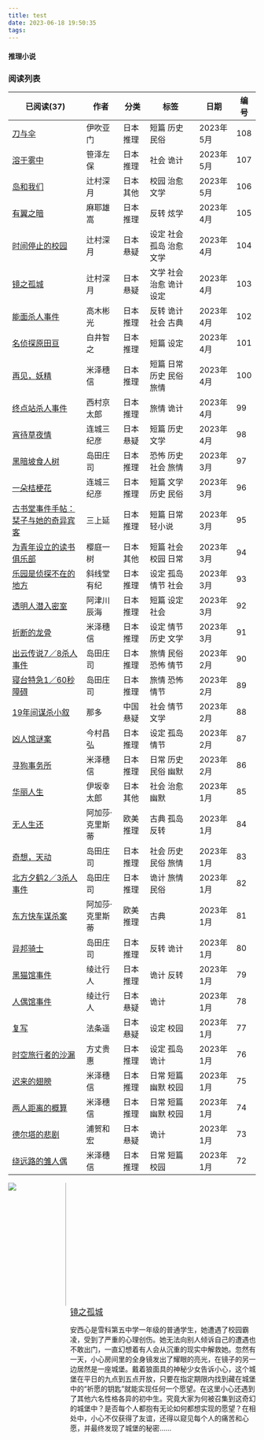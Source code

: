 ```yaml
---
title: test
date: 2023-06-18 19:50:35
tags:
---
```



#### 推理小说

### 阅读列表

| 已阅读(37)                                              | 作者       | 分类    | 标签             | 日期      | 编号  |
| ---------------------------------------------------- | -------- | ----- | -------------- | ------- | --- |
| [刀与伞](https://book.douban.com/subject/36187796/)     | 伊吹亚门     | 日本 推理 | 短篇 历史 民俗       | 2023年5月 | 108 |
| [溶于雾中](https://book.douban.com/subject/36194208/)    | 笹泽左保     | 日本 推理 | 社会 诡计          | 2023年5月 | 107 |
| [岛和我们](https://book.douban.com/subject/26277997/)    | 辻村深月     | 日本 其他 | 校园 治愈 文学       | 2023年5月 | 106 |
| [有翼之暗](https://book.douban.com/subject/25892396/)    | 麻耶雄嵩     | 日本 推理 | 反转 炫学          | 2023年4月 | 105 |
| [时间停止的校园](https://book.douban.com/subject/26613047/) | 辻村深月     | 日本 悬疑 | 设定 社会 孤岛 治愈 文学 | 2023年4月 | 104 |
| [镜之孤城](https://book.douban.com/subject/34907839/)    | 辻村深月     | 日本 悬疑 | 文学 社会 治愈 诡计 设定 | 2023年4月 | 103 |
| [能面杀人事件](undefined)                                  | 高木彬光     | 日本 推理 | 反转 诡计 社会 古典    | 2023年4月 | 102 |
| [名侦探原田亘](undefined)                                  | 白井智之     | 日本 推理 | 短篇 设定          | 2023年4月 | 101 |
| [再见，妖精](undefined)                                   | 米泽穗信     | 日本 推理 | 短篇 日常 历史 民俗 旅情 | 2023年4月 | 100 |
| [终点站杀人事件](undefined)                                 | 西村京太郎    | 日本 推理 | 旅情 诡计          | 2023年4月 | 99  |
| [宵待草夜情](undefined)                                   | 连城三纪彦    | 日本 悬疑 | 短篇 历史 文学       | 2023年4月 | 98  |
| [黑暗坡食人树](undefined)                                  | 岛田庄司     | 日本 推理 | 恐怖 历史 社会 旅情    | 2023年3月 | 97  |
| [一朵桔梗花](undefined)                                   | 连城三纪彦    | 日本 推理 | 短篇 文学 历史 民俗    | 2023年3月 | 96  |
| [古书堂事件手帖：栞子与她的奇异宾客](undefined)                       | 三上延      | 日本 推理 | 短篇 日常 轻小说      | 2023年3月 | 95  |
| [为青年设立的读书俱乐部](undefined)                             | 樱庭一树     | 日本 其他 | 短篇 社会 校园 日常    | 2023年3月 | 94  |
| [乐园是侦探不在的地方](undefined)                              | 斜线堂有纪    | 日本 推理 | 设定 孤岛 情节 社会    | 2023年3月 | 93  |
| [透明人潜入密室](undefined)                                 | 阿津川辰海    | 日本 推理 | 短篇 设定 社会       | 2023年3月 | 92  |
| [折断的龙骨](undefined)                                   | 米泽穗信     | 日本 推理 | 设定 情节 历史 文学    | 2023年3月 | 91  |
| [出云传说7／8杀人事件](undefined)                             | 岛田庄司     | 日本 推理 | 旅情 民俗 恐怖 情节    | 2023年2月 | 90  |
| [寝台特急1／60秒障碍](undefined)                             | 岛田庄司     | 日本 推理 | 旅情 恐怖 情节       | 2023年2月 | 89  |
| [19年间谋杀小叙](https://book.douban.com/subject/30237176) | 那多       | 中国 悬疑 | 社会 情节 文学       | 2023年2月 | 88  |
| [凶人馆谜案](undefined)                                   | 今村昌弘     | 日本 推理 | 设定 孤岛 情节       | 2023年2月 | 87  |
| [寻狗事务所](undefined)                                   | 米泽穗信     | 日本 推理 | 日常 历史 民俗 幽默    | 2023年2月 | 86  |
| [华丽人生](undefined)                                    | 伊坂幸太郎    | 日本 其他 | 社会 治愈 幽默       | 2023年1月 | 85  |
| [无人生还](undefined)                                    | 阿加莎·克里斯蒂 | 欧美 推理 | 古典 孤岛 反转       | 2023年1月 | 84  |
| [奇想，天动](undefined)                                   | 岛田庄司     | 日本 推理 | 社会 历史 民俗 旅情    | 2023年1月 | 83  |
| [北方夕鹤2／3杀人事件](undefined)                             | 岛田庄司     | 日本 推理 | 诡计 旅情 民俗       | 2023年1月 | 82  |
| [东方快车谋杀案](undefined)                                 | 阿加莎·克里斯蒂 | 欧美 推理 | 古典             | 2023年1月 | 81  |
| [异邦骑士](undefined)                                    | 岛田庄司     | 日本 推理 | 反转 诡计          | 2023年1月 | 80  |
| [黑猫馆事件](undefined)                                   | 绫辻行人     | 日本 推理 | 诡计 反转          | 2023年1月 | 79  |
| [人偶馆事件](undefined)                                   | 绫辻行人     | 日本 悬疑 | 诡计             | 2023年1月 | 78  |
| [复写](undefined)                                      | 法条遥      | 日本 悬疑 | 设定 校园          | 2023年1月 | 77  |
| [时空旅行者的沙漏](undefined)                                | 方丈贵惠     | 日本 推理 | 设定 孤岛 诡计       | 2023年1月 | 76  |
| [迟来的翅膀](undefined)                                   | 米泽穗信     | 日本 推理 | 日常 短篇 幽默 校园    | 2023年1月 | 75  |
| [两人距离的概算](undefined)                                 | 米泽穗信     | 日本 推理 | 日常 短篇 幽默 校园    | 2023年1月 | 74  |
| [德尔塔的悲剧](undefined)                                  | 浦贺和宏     | 日本 悬疑 | 诡计             | 2023年1月 | 73  |
| [绕远路的雏人偶](undefined)                                 | 米泽穗信     | 日本 推理 | 日常 短篇 校园       | 2023年1月 | 72  |





<body>
    <div style="float:left; width: 20%;">
        <img src="../Attachment/Library/Seventh.jpg"/>
    </div>
    <div style="width:10px;height:250px;border-left:2.5px solid #ccc;float:left;margin-left:15px;margin-right:15px">
    </div>
    <div style="float:right; width: 75%; height: auto">
        <Big><a href="https://book.douban.com/subject/34907839">镜之孤城</a></Big> 
        <p>安西心是雪科第五中学一年级的普通学生，她遭遇了校园霸凌，受到了严重的心理创伤。她无法向别人倾诉自己的遭遇也不敢出门，一直幻想着有人会从沉重的现实中解救她。忽然有一天，小心房间里的全身镜发出了耀眼的亮光，在镜子的另一边居然是一座城堡。戴着狼面具的神秘少女告诉小心，这个城堡在平日的九点到五点开放，只要在指定期限内找到藏在城堡中的“祈愿的钥匙”就能实现任何一个愿望。在这里小心还遇到了其他六名性格各异的初中生。究竟大家为何被召集到这奇幻的城堡中？是否每个人都抱有无论如何都想实现的愿望？在相处中，小心不仅获得了友谊，还得以窥见每个人的痛苦和心愿，并最终发现了城堡的秘密……</p>
        <br></br>
    </div>
</body>